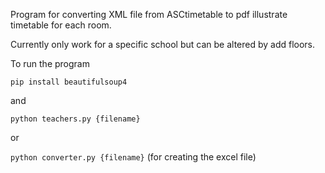 Program for converting XML file from ASCtimetable to pdf illustrate timetable for each room.

Currently only work for a specific school but can be altered by add floors.

To run the program

`pip install beautifulsoup4`

and

`python teachers.py {filename}`

or

`python converter.py {filename}` (for creating the excel file)


